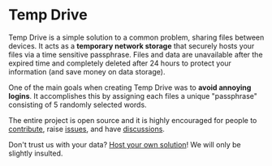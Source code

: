 # Temp Drive

Temp Drive is a simple solution to a common problem, sharing files between devices. It acts as a **temporary network storage** that securely hosts your files via a time sensitive passphrase. Files and data are unavailable after the expired time and completely deleted after 24 hours to protect your information (and save money on data storage).

One of the main goals when creating Temp Drive was to **avoid annoying logins**. It accomplishes this by assigning each files a unique "passphrase" consisting of 5 randomly selected words.

The entire project is open source and it is highly encouraged for people to [contribute](./docs/CONTRIBUTING.md), raise [issues](https://github.com/CurtisHughes/temp-drive/issues), and have [discussions](https://github.com/CurtisHughes/temp-drive/discussions).

Don't trust us with your data? [Host your own solution](./docs/HOSTING.md)! We will only be slightly insulted.
